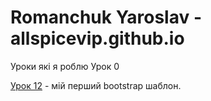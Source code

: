 # Romanchuk Yaroslav - allspicevip.github.io

Уроки які я роблю
Урок 0

[Урок 12](https://allspicevip.github.io/lesson_12/) - мій перший bootstrap шаблон.
